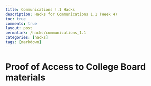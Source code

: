 ```yaml
---
title: Communications !.1 Hacks
description: Hacks for Communications 1.1 (Week 4) 
toc: true
comments: true
layout: post
permalink: /hacks/communications_1.1
categories: [hacks]
tags: [markdown]
---
```


# Proof of Access to College Board materials
